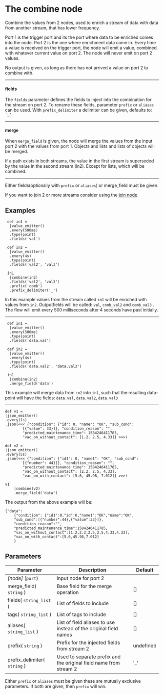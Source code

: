 The combine node
=====================

Combine the values from 2 nodes, used to enrich a stream of data with data from another stream, that has lower frequency.

Port 1 is the trigger port and its the port where data to be enriched comes into the node. 
Port 2 is the one where enrichment data come in.
Every time a value is received on the trigger port, the node will emit a value, combined with whatever current value on port 2.
The node will never emit on port 2 values.

No output is given, as long as there has not arrived a value on port 2 to combine with.

---
#### fields
The `fields` parameter defines the fields to inject into the combination for the stream on port 2.
To rename these fields, parameter `prefix` or `aliases` can be used.
With `prefix_delimiter` a delimiter can be given, defaults to: `'_'`

---
#### merge
When `merge_field` is given, the node will merge the values from the input port 2 with the values from port 1.
Objects and lists and lists of objects will be merged.

If a path exists in both streams, the value in the first stream is superseded by the value in
the second stream (in2). Except for lists, which will be combined.

---
Either fields(optionally with `prefix` or `aliases`) or merge_field must be given. 



If you want to join 2 or more streams consider using the [join node](join.md).


Examples
-------
```dfs  
 def in1 =
  |value_emitter()
  .every(500ms)
  .type(point)
  .fields('val')
 
 def in2 =
  |value_emitter()
  .every(4s)
  .type(point)
  .fields('val2', 'val3') 
 
 in1
  |combine(in2)
  .fields('val2', 'val3')
  .prefix('comb')
  .prefix_delimiter('_')
```

In this example values from the stream called `in1` will be enriched with values from `in2`.
Outputfields will be called: `val`, `comb_val2` and `comb_val3` .
The flow will emit every 500 milliseconds after 4 seconds have past initially.

---
```dfs  
 def in1 =
  |value_emitter()
  .every(500ms)
  .type(point)
  .fields('data.val')
 
 def in2 =
  |value_emitter()
  .every(4s)
  .type(point)
  .fields('data.val2', 'data.val3') 
 
 in1
  |combine(in2)
  .merge_field('data') 

```

This example will merge data from `in2` into `in1`, such that the resulting data-point will have 
the fields: `data.val`, `data.val2`, `data.val3`

---
```dfs  
def v1 =
|json_emitter()
.every(1s)
.json(<<< {"condition": {"id": 0, "name": "OK", "sub_cond":
        [{"value": 33}]}, "condition_reason": "",
        "predicted_maintenance_time": 1584246411783,
        "vac_on_without_contact": [1.2, 2.5, 4.33]} >>>)

def v2 =
|json_emitter()
.every(5s)
.json(<<< {"condition": {"id1": 0, "name1": "OK", "sub_cond":
        [{"number": 44}]}, "condition_reason": "",
        "predicted_maintenance_time": 1584246411785,
        "vac_on_without_contact": [2.2, 2.5, 4.33],
        "vac_on_with_contact": [5.6, 45.98, 7.012]} >>>)

v1
    |combine(v2)
    .merge_field('data') 

```

The output from the above example will be:

    {"data":
        {"condition": {"id1":0,"id":0,"name1":"OK","name":"OK",
        "sub_cond":[{"number":44},{"value":33}]},
        "condition_reason":"",
        "predicted_maintenance_time":1584246411785,
        "vac_on_without_contact":[1.2,2.2,2.5,2.5,4.33,4.33],
        "vac_on_with_contact":[5.6,45.98,7.012]
        }


Parameters
----------

Parameter     | Description | Default 
--------------|-------------|---------
_[node]_ (`port`)| input node for port 2 |
merge_field( `string` )| Base field for the merge operation | []
fields( `string_list` )| List of fields to include| []
tags( `string_list` )| List of tags to include | []
aliases( `string_list` )| List of field aliases to use instead of the original field names| []
prefix( `string` )|Prefix for the injected fields from stream 2| undefined
prefix_delimiter( `string` )|Used to separate prefix and the original field name from stream 2|'_'

Either `prefix` or `aliases` must be given these are mutually exclusive parameters. If both are given, then `prefix` will win.
  